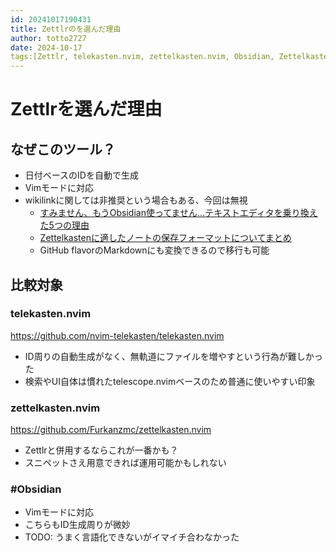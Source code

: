 ```yaml
---
id: 20241017190431
title: Zettlrのを選んだ理由
author: totto2727
date: 2024-10-17
tags:[Zettlr, telekasten.nvim, zettelkasten.nvim, Obsidian, Zettelkasten]
---
```


# Zettlrを選んだ理由

## なぜこのツール？

- 日付ベースのIDを自動で生成
- Vimモードに対応
- wikilinkに関しては非推奨という場合もある、今回は無視
    - [すみません、もうObsidian使ってません…テキストエディタを乗り換えた5つの理由](https://jmatsuzaki.com/archives/28115)
    - [Zettelkastenに適したノートの保存フォーマットについてまとめ](https://jmatsuzaki.com/archives/27754)
    - GitHub flavorのMarkdownにも変換できるので移行も可能

## 比較対象

### telekasten.nvim

<https://github.com/nvim-telekasten/telekasten.nvim>

- ID周りの自動生成がなく、無軌道にファイルを増やすという行為が難しかった
- 検索やUI自体は慣れたtelescope.nvimベースのため普通に使いやすい印象

### zettelkasten.nvim

<https://github.com/Furkanzmc/zettelkasten.nvim>

- Zettlrと併用するならこれが一番かも？
- スニペットさえ用意できれば運用可能かもしれない

### #Obsidian

- Vimモードに対応
- こちらもID生成周りが微妙
- TODO: うまく言語化できないがイマイチ合わなかった
